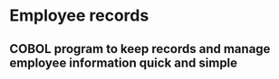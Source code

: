 # Employee records 
## COBOL program to keep records and manage employee information quick and simple
